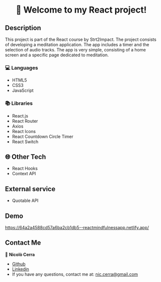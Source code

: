 <h1 align="center">🚀 Welcome to my React project!</h1>

## Description

This project is part of the React course by Strt2Impact. The project consists of developing a meditation application. The app includes a timer and the selection of audio tracks.
The app is very simple, consisting of a home screen and a specific page dedicated to meditation.

### 💻 Languages

- HTML5
- CSS3
- JavaScript

### 📚 Libraries
- React.js
- React Router
- Axios
- React Icons
- React Countdown Circle Timer
- React Switch

## :globe_with_meridians: Other Tech

- React Hooks
- Context API

## External service

- Quotable API

## Demo

https://64a2a4588cd57a6ba2cb1db5--reactmindfulnessapp.netlify.app/
 
## Contact Me

👤 **Nicolò Cerra**

- [Github](https://github.com/Nikcer)
- [Linkedin](https://www.linkedin.com/in/nicol%C3%B2-cerra-492325231/)
- If you have any questions, contact me at: nic.cerra@gmail.com
